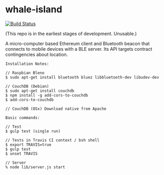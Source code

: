 # whale-island
[![Build Status](https://travis-ci.org/animist-io/whale-island.svg?branch=master)](https://travis-ci.org/animist-io/whale-island)

(This repo is in the earliest stages of development. Unusable.)

A micro-computer based Ethereum client and Bluetooth beacon that connects to mobile devices with a BLE server. Its API targets contract contingencies about location. 

``` 
Installation Notes:

// Raspbian Bleno
$ sudo apt-get install bluetooth bluez libbluetooth-dev libudev-dev 

// CouchDB (Debian)
$ sudo apt-get install couchdb
$ npm install -g add-cors-to-couchdb
$ add-cors-to-couchdb

// CouchDB (OSx) Download native from Apache

```

```
Basic commands:

// Test
$ gulp test (single run) 

// Tests in Travis CI context / bsh shell
$ export TRAVIS=true
$ gulp test
$ unset TRAVIS

// Server
% node lib/server.js start
```


